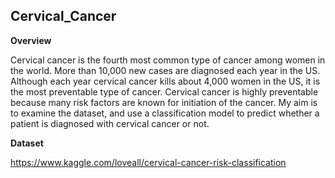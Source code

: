## Cervical_Cancer  
  
__Overview__  
  
Cervical cancer is the fourth most common type of cancer among women in the world. More than 10,000 new cases are diagnosed each year in the US. Although each year cervical cancer kills about 4,000 women in the US, it is the most preventable type of cancer. Cervical cancer is highly preventable because many risk factors are known for initiation of the cancer. My aim is to examine the dataset, and use a classification model to predict whether a patient is diagnosed with cervical cancer or not.  
  
__Dataset__  
  
https://www.kaggle.com/loveall/cervical-cancer-risk-classification  
  

